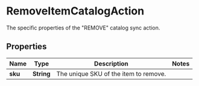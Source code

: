 

# RemoveItemCatalogAction

The specific properties of the \"REMOVE\" catalog sync action.
## Properties

Name | Type | Description | Notes
------------ | ------------- | ------------- | -------------
**sku** | **String** | The unique SKU of the item to remove. | 



